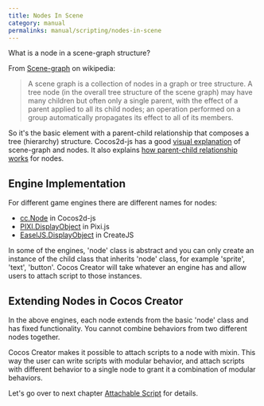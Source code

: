 ```yaml
---
title: Nodes In Scene
category: manual
permalinks: manual/scripting/nodes-in-scene
---
```


What is a node in a scene-graph structure?

From [Scene-graph](https://en.wikipedia.org/wiki/Scene_graph) on wikipedia:

>A scene graph is a collection of nodes in a graph or tree structure. A tree node (in the overall tree structure of the scene graph) may have many children but often only a single parent, with the effect of a parent applied to all its child nodes; an operation performed on a group automatically propagates its effect to all of its members.

So it's the basic element with a parent-child relationship that composes a tree (hierarchy) structure. Cocos2d-js has a good [visual explanation](http://www.cocos2d-x.org/programmersguide/2/index.html#scene-graph) of scene-graph and nodes. It also explains [how parent-child relationship works](http://www.cocos2d-x.org/programmersguide/2/index.html#parent-child-relationship) for nodes.

## Engine Implementation

For different game engines there are different names for nodes:

- [cc.Node](http://www.cocos2d-x.org/reference/html5-js/V3.6/symbols/cc.Node.html)  in Cocos2d-js
- [PIXI.DisplayObject](http://pixijs.github.io/docs/PIXI.DisplayObject.html) in Pixi.js
- [EaselJS.DisplayObject](http://www.createjs.com/docs/easeljs/classes/DisplayObject.html) in CreateJS

In some of the engines, 'node' class is abstract and you can only create an instance of the child class that inherits 'node' class, for example 'sprite', 'text', 'button'. Cocos Creator will take whatever an engine has and allow users to attach script to those instances.

## Extending Nodes in Cocos Creator

In the above engines, each node extends from the basic 'node' class and has fixed functionality. You cannot combine behaviors from two different nodes together.

Cocos Creator makes it possible to attach scripts to a node with mixin. This way the user can write scripts with modular behavior, and attach scripts with different behavior to a single node to grant it a combination of modular behaviors.

Let's go over to next chapter [Attachable Script](/manual/scripting/attachable-script) for details.
